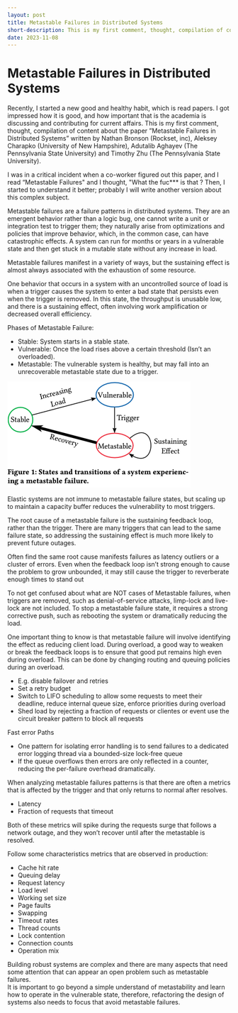 ```yaml
---
layout: post
title: Metastable Failures in Distributed Systems
short-description: This is my first comment, thought, compilation of content about the paper Metastable Failures in Distributed Systems...
date: 2023-11-08
---
```


# Metastable Failures in Distributed Systems

Recently, I started a new good and healthy habit, which is read papers. I got impressed how it is good, and how important that is the academia is discussing and contributing for current affairs.
This is my first comment, thought, compilation of content about the paper ”Metastable Failures in Distributed Systems” written by Nathan Bronson (Rockset, inc), Aleksey Charapko (University of New Hampshire), Adutalib Aghayev (The Pennsylvania State University) and Timothy Zhu (The Pennsylvania State University).

I was in a critical incident when a co-worker figured out this paper, and I read “Metastable Failures" and I thought, "What the fuc*** is that ?
Then, I started to understand it better; probably I will write another version about this complex subject.

Metastable failures are a failure patterns in distributed systems. They are an emergent behavior rather than a logic bug, one cannot write a unit or integration test to trigger them; they naturally arise from optimizations and policies that improve behavior, which, in the common case, can have catastrophic effects. A system can run for months or years in a vulnerable state and then get stuck in a mutable state without any increase in load.

Metastable failures manifest in a variety of ways, but the sustaining effect is almost always associated with the exhaustion of some resource.

One behavior that occurs in a system with an uncontrolled source of load is when a trigger causes the system to enter a bad state that persists even when the trigger is removed.
In this state, the throughput is unusable low, and there is a sustaining effect, often involving work amplification or decreased overall efficiency.

Phases of Metastable Failure:
* Stable: System starts in a stable state.
* Vulnerable: Once the load rises above a certain threshold (Isn’t an overloaded).
* Metastable: The vulnerable system is healthy, but may fall into an unrecoverable metastable state due to a trigger.

![metastable failures in distributed systems](https://raw.githubusercontent.com/rca0/rca0.github.io/master/_posts/assets/metastable-failures.png)

Elastic systems are not immune to metastable failure states, but scaling up to maintain a capacity buffer reduces the vulnerability to most triggers.

The root cause of a metastable failure is the sustaining feedback loop, rather than the trigger. There are many triggers that can lead to the same failure state, so addressing the sustaining effect is much more likely to prevent future outages.

Often find the same root cause manifests failures as latency outliers or a cluster of errors.
Even when the feedback loop isn’t strong enough to cause the problem to grow unbounded, it may still cause the trigger to reverberate enough times to stand out

To not get confused about what are NOT cases of Metastable failures, when triggers are removed, such as denial-of-service attacks, limp-lock and live-lock are not included.
To stop a metastable failure state, it requires a strong corrective push, such as rebooting the system or dramatically reducing the load.

One important thing to know is that metastable failure will involve identifying the effect as reducing client load.
During overload, a good way to weaken or break the feedback loops is to ensure that good put remains high even during overload. This can be done by changing routing and queuing policies during an overload.
* E.g. disable failover and retries
* Set a retry budget 
* Switch to LIFO scheduling to allow some requests to meet their deadline, reduce internal queue size, enforce priorities during overload
* Shed load by rejecting a fraction of requests or clientes or event use the circuit breaker pattern to block all requests

Fast error Paths
* One pattern for isolating error handling is to send failures to a dedicated error logging thread via a bounded-size lock-free queue
* If the queue overflows then errors are only reflected in a counter, reducing the per-failure overhead dramatically.

When analyzing metastable failures patterns is that there are often a metrics that is affected by the trigger and that only returns to normal after resolves. 
* Latency
* Fraction of requests that timeout

Both of these metrics will spike during the requests surge that follows a network outage, and they won’t recover until after the metastable is resolved.

Follow some characteristics metrics that are observed in production:
* Cache hit rate
* Queuing delay
* Request latency
* Load level
* Working set size
* Page faults
* Swapping
* Timeout rates
* Thread counts
* Lock contention
* Connection counts
* Operation mix

Building robust systems are complex and there are many aspects that need some attention that can appear an open problem such as metastable failures.  
It is important to go beyond a simple understand of metastability and learn how to operate in the vulnerable state, therefore, refactoring the design of systems also needs to focus that avoid metastable failures.
